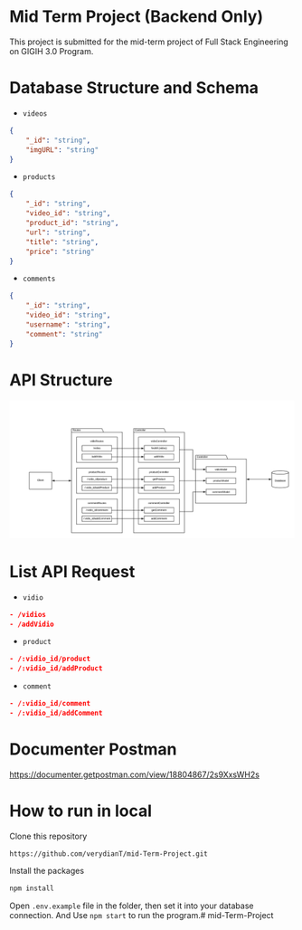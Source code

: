# Mid Term Project (Backend Only)
This project is submitted for the mid-term project of Full Stack Engineering on GIGIH 3.0 Program.
# Database Structure and Schema
- `videos`

```json
{
	"_id": "string",
	"imgURL": "string"
}
```

- `products`

```json
{
    "_id": "string",
    "video_id": "string",
    "product_id": "string",
    "url": "string",
    "title": "string",
    "price": "string"
}
```

- `comments`

```json
{
    "_id": "string",
    "video_id": "string",
    "username": "string",
    "comment": "string"
}
```

# API Structure
![api structure](./asset/Diagram.png)

# List API Request
- `vidio`
```json
- /vidios
- /addVidio
```
- `product`
```json
- /:vidio_id/product
- /:vidio_id/addProduct
```
- `comment`
```json
- /:vidio_id/comment
- /:vidio_id/addComment
```

# Documenter Postman
https://documenter.getpostman.com/view/18804867/2s9XxsWH2s

# How to run in local
Clone this repository
```
https://github.com/verydianT/mid-Term-Project.git
```
Install the packages
```bash
npm install
```
Open `.env.example` file in the folder, then set it into your database connection.
And Use ```npm start``` to run the program.#   m i d - T e r m - P r o j e c t 
 
 
